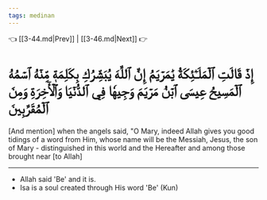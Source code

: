 ```yaml
---
tags: medinan
---
```


👈 [[3-44.md|Prev]] | [[3-46.md|Next]] 👉

# إِذۡ قَالَتِ ٱلۡمَلَـٰٓئِكَةُ يَٰمَرۡيَمُ إِنَّ ٱللَّهَ يُبَشِّرُكِ بِكَلِمَةٖ مِّنۡهُ ٱسۡمُهُ ٱلۡمَسِيحُ عِيسَى ٱبۡنُ مَرۡيَمَ وَجِيهٗا فِي ٱلدُّنۡيَا وَٱلۡأٓخِرَةِ وَمِنَ ٱلۡمُقَرَّبِينَ

[And mention] when the angels said, "O Mary, indeed Allah gives you good tidings of a word from Him, whose name will be the Messiah, Jesus, the son of Mary - distinguished in this world and the Hereafter and among those brought near [to Allah]

---
- Allah said 'Be' and it is.
- Isa is a soul created through His word 'Be' (Kun) 
